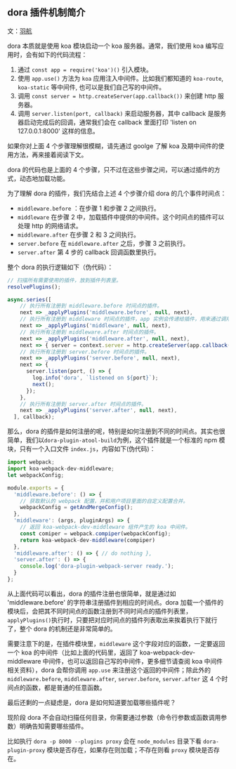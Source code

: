 ## dora 插件机制简介

文：[羽航](https://github.com/YuhangGe)

dora 本质就是使用 koa 模块启动一个 koa 服务器。通常，我们使用 koa 编写应用时，会有如下的代码流程：

1. 通过 `const app = require('koa')()` 引入模块。
2. 使用 `app.use()` 方法为 `koa` 应用注入中间件。比如我们都知道的 `koa-route`, `koa-static` 等中间件, 也可以是我们自己写的中间件。
3. 调用 `const server = http.createServer(app.callback())` 来创建 http 服务器。
4. 调用 `server.listen(port, callback)` 来启动服务器，其中 callback 是服务器启动完成后的回调，通常我们会在 callback 里面打印 'listen on 127.0.0.1:8000' 这样的信息。

如果你对上面 4 个步骤理解很模糊，请先通过 goolge 了解 koa 及期中间件的使用方法，再来接着阅读下文。

dora 的代码也是上面的 4 个步骤，只不过在这些步骤之间，可以通过插件的方式，动态地加载功能。

为了理解 dora 的插件，我们先结合上述 4 个步骤介绍 dora 的几个事件时间点：

* `middleware.before` ：在步骤 1 和步骤 2 之间执行。
* `middleware` 在步骤 2 中，加载插件中提供的中间件。这个时间点的插件可以处理 http 的网络请求。
* `middleware.after` 在步骤 2 和 3 之间执行。
* `server.before` 在 `middleware.after` 之后，步骤 3 之前执行。
* `server.after` 第 4 步的 callback 回调函数里执行。

整个 dora 的执行逻辑如下（伪代码）：

````js
// 扫描所有需要使用的插件，放到插件列表里。
resolvePlugins();

async.series([
    // 执行所有注册到 middleware.before 时间点的插件。
    next => _applyPlugins('middleware.before', null, next),
    // 执行所有注册到 middleware 时间点的插件，app 实例会传递给插件，用来通过调用`app.use()`注册 koa 中间件。
    next => _applyPlugins('middleware', null, next),
    // 执行所有注册到 middleware.after 时间点的插件。
    next => _applyPlugins('middleware.after', null, next),
    next => { server = context.server = http.createServer(app.callback()); next(); },
    // 执行所有注册到 server.before 时间点的插件。
    next => _applyPlugins('server.before', null, next),
    next => {
      server.listen(port, () => {
        log.info('dora', `listened on ${port}`);
        next();
      });
    },
    // 执行所有注册到 server.after 时间点的插件。
    next => _applyPlugins('server.after', null, next),
  ], callback);
````

那么，dora 的插件是如何注册的呢，特别是如何注册到不同的时间点。其实也很简单，我们以`dora-plugin-atool-build`为例，这个插件就是一个标准的 npm 模块，只有一个入口文件 `index.js`，内容如下(伪代码)：

````js
import webpack;
import koa-webpack-dev-middleware;
let webpackConfig;

module.exports = {
  'middleware.before': () => {
    // 获取默认的 webpack 配置，并和用户项目里面的自定义配置合并。
    webpackConfig = getAndMergeConfig();
  },
  'middleware': (args, pluginArgs) => {
    // 返回 koa-webpack-dev-middleware 组件产生的 koa 中间件。
    const comiper = webpack.compiper(webpackConfig);
    return koa-webpack-dev-middleware(compiper)
  },
  'middleware.after': () => { // do nothing },
  'server.after': () => {
    console.log('dora-plugin-webpack-server ready.');
  }
};
````

从上面代码可以看出，dora 的插件注册也很简单，就是通过如 'middleware.before' 的字符串注册插件到相应的时间点。dora 加载一个插件的模块后，会把其不同时间点的函数注册到不同时间点的插件列表里，`applyPlugins()`执行时，只要把对应时间点的插件列表取出来挨着执行下就行了，整个 dora 的机制还是非常简单的。

需要注意下的是，在插件模块里，`middleware` 这个字段对应的函数，一定要返回一个 koa 的中间件（比如上面的代码里，返回了 koa-webpack-dev-middleware 中间件，也可以返回自己写的中间件，更多细节请查阅 koa 中间件相关资料），dora 会帮你调用 `app.use` 来注册这个返回的中间件；除此外的 `middleware.before`, `middleware.after`, `server.before`, `server.after` 这 4 个时间点的函数，都是普通的任意函数。

最后还剩的一点疑虑是，dora 是如何知道要加载哪些插件呢？

现阶段 dora 不会自动扫描任何目录，你需要通过参数（命令行参数或函数调用参数）明确告知需要哪些插件。

比如执行 `dora -p 8000 --plugins proxy` 会在 `node_modules` 目录下看 `dora-plugin-proxy` 模块是否存在，如果存在则加载；不存在则看 `proxy` 模块是否存在。
